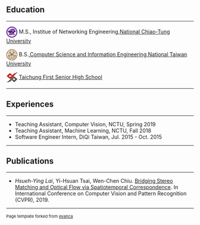 ## Education

---
<img align="absmiddle" src="images/nctu.png" height="30" width="30"/> M.S., Institue of Networking Engineering,<a href="https://www.nctu.edu.tw/">National Chiao-Tung University</a>

<img align="absmiddle" src="images/ntu.jpg" height="30" width="30"/> B.S.,<a href="http://www.csie.ntu.edu.tw/">Computer Science and Information Engineering</a>,<a href="http://www.ntu.edu.tw/">National Taiwan University</a>

<img align="absmiddle" src="images/tcfsh.jpg" height="30" width="30"/> <a href="http://www.tcfsh.tc.edu.tw/">Taichung First Senior High School</a>

---

## Experiences

---
* Teaching Assistant, Computer Vision, NCTU, Spring 2019
* Teaching Assistant, Machine Learning, NCTU, Fall 2018
* Software Engineer Intern, DiQi Taiwan, Jul. 2015 - Oct. 2015

---

## Publications

---
* *Hsueh-Ying Lai*, Yi-Hsuan Tsai, Wen-Chen Chiu. [Bridging Stereo Matching and Optical Flow via Spatiotemporal Correspondence](https://arxiv.org/abs/1905.09265). In International Conference on Computer Vision and Pattern Recognition (CVPR), 2019.

---
<p style="font-size:11px">Page template forked from <a href="https://github.com/evanca/quick-portfolio">evanca</a></p>
<!-- Remove above link if you don't want to attibute -->

